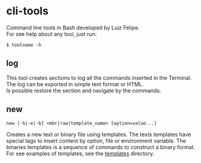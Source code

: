 # cli-tools
Command line tools in Bash developed by Luiz Felipe.  
For see help about any tool, just run:
```
$ toolname -h
```

## log
This tool creates sections to log all the commands inserted in the Terminal.  
The log can be exported in simple text format or HTML.  
Is possible restore the section and navigate by the commands.

## new
```
new [-h|-e|-b] <mbr|raw|template_name> [option=value...]
```
Creates a new text or binary file using templates.
The texts templates have special tags to insert content by option, file or environment variable.
The binaries templates is a sequence of commands to construct a binary format.
For see examples of templates, see the [templates](./templates) directory.
